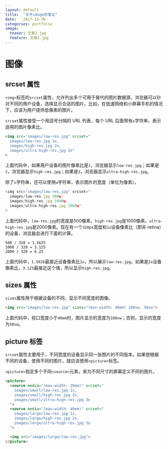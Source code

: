 ```yaml
---
layout: default
title:  "关于image的笔记"
date:   2017-12-30
categories: portfolio
image:
  teaser: 文章2.jpg
  feature: 文章2.jpg
---
```

# 图像

## srcset 属性

`<img>`标签的`srcset`属性，允许列出多个可用于替代的图片数据源，浏览器可以针对不同的用户设备，选择显示合适的图片。比如，在低速网络和小屏幕手机的情况下，应该为用户提供低像素的图片。

`srcset`属性接受一个用逗号分隔的 URL 列表，每个 URL 后面带有`x`字符串，表示适用的图片像素比。

```html
<img src="images/low-res.jpg" srcset="
  images/low-res.jpg 1x,
  images/high-res.jpg 2x,
  images/ultra-high-res.jpg 3x"
>
```

上面代码中，如果用户设备的图片像素比是`1`，浏览器显示`low-res.jpg`；如果是`2`，浏览器显示`high-res.jpg`；如果是`3`，浏览器显示`ultra-high-res.jpg`。

除了`x`字符串，还可以使用`w`字符串，表示图片的宽度（单位为像素）。

```javascript
<img src="images/low-res.jpg" srcset="
  images/low-res.jpg 500w,
  images/high-res.jpg 1000w,
  images/ultra-high-res.jpg 2000w"
>
```

上面代码中，`low-res.jpg`的宽度是500像素，`high-res.jpg`是1000像素，`ultra-high-res.jpg`是2000像素。现在有一个`320px`宽度和`1x`设备像素比（即非 retina）的设备，浏览器会进行下面的计算。

```
500 / 320 = 1.5625
1000 / 320 = 3.125
2000 / 320 = 6.25
```

上面代码中，`1.5626`最接近设备像素比`1x`，所以展示`low-res.jpg`。如果是`2x`设备像素比，`3.125`最接近这个值，所以显示`high-res.jpg`。

## sizes 属性

`sizes`属性用于根据设备的不同，显示不同宽度的图像。

```html
<img src="images/low-res.jpg" sizes="(max-width: 40em) 100vw, 50vw">
```

上面代码中，视口宽度小于`40em`时，图片显示的宽度为`100vw`；否则，显示的宽度为`50vw`。

## picture 标签

`srcset`属性主要用于，不同宽度的设备显示同一张图片的不同版本。如果想根据不同的设备，使用不同的图片，就应该使用`<picture>`标签。

`<picture>`指定多个不同`<source>`元素，来为不同尺寸的屏幕定义不同的图片。

```html
<picture>
  <source media="(max-width: 20em)" srcset="
    images/small/low-res.jpg 1x,
    images/small/high-res.jpg 2x,
    images/small/ultra-high-res.jpg 3x
  ">
  <source media="(max-width: 40em)" srcset="
    images/large/low-res.jpg 1x,
    images/large/high-res.jpg 2x,
    images/large/ultra-high-res.jpg 3x
  ">

  <img src="images/large/low-res.jpg">
</picture>
```
